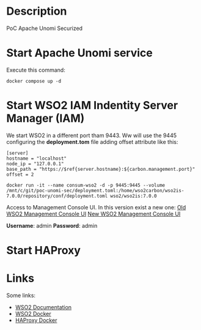 # Description
PoC Apache Unomi Securized

# Start Apache Unomi service
Execute this command:

```
docker compose up -d
```

# Start WSO2 IAM Indentity Server Manager (IAM)
We start WSO2 in a different port tham 9443. Ww will use the 9445 configuring the **deployment.tom** file adding offset attribute like this:

```
[server]
hostname = "localhost"
node_ip = "127.0.0.1"
base_path = "https://$ref{server.hostname}:${carbon.management.port}"
offset = 2
```

```
docker run -it --name consum-wso2 -d -p 9445:9445 --volume /mnt/c/git/poc-unomi-sec/deployment.toml:/home/wso2carbon/wso2is-7.0.0/repository/conf/deployment.toml wso2/wso2is:7.0.0
```

Access to Management Console UI. In this version exist a new one:
[Old WSO2 Management Console UI](https://localhost:9445/carbon)
[New WSO2 Management Console UI](https://localhost:9445/console)

**Username**: admin
**Password**: admin

# Start HAProxy

# Links

Some links:

- [WSO2 Documentation](https://is.docs.wso2.com/en/latest/)
- [WSO2 Docker](https://hub.docker.com/r/wso2/wso2is)
- [HAProxy Docker](https://hub.docker.com/_/haproxy)
